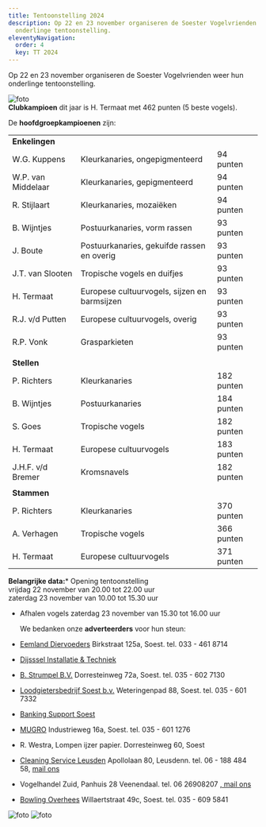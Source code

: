 ```yaml
---
title: Tentoonstelling 2024
description: Op 22 en 23 november organiseren de Soester Vogelvrienden weer hun
  onderlinge tentoonstelling.
eleventyNavigation:
  order: 4
  key: TT 2024
---
```

Op 22 en 23 november organiseren de Soester Vogelvrienden weer hun onderlinge tentoonstelling.  

![foto](/images/uploads/clubkamp15.jpg)\
**Clubkampioen** dit jaar is H. Termaat met 462 punten (5 beste vogels).  

De **hoofdgroepkampioenen** zijn:  

|                    |                                              |            |
| ------------------ | -------------------------------------------- | ---------- |
| **Enkelingen**     |                                              |            |
| W.G. Kuppens       | Kleurkanaries, ongepigmenteerd               | 94 punten  |
| W.P. van Middelaar | Kleurkanaries, gepigmenteerd                 | 94 punten  |
| R. Stijlaart       | Kleurkanaries, mozaiëken                     | 94 punten  |
| B. Wijntjes        | Postuurkanaries, vorm rassen                 | 93 punten  |
| J. Boute           | Postuurkanaries, gekuifde rassen en overig   | 93 punten  |
| J.T. van Slooten   | Tropische vogels en duifjes                  | 93 punten  |
| H. Termaat         | Europese cultuurvogels, sijzen en barmsijzen | 93 punten  |
| R.J. v/d Putten    | Europese cultuurvogels, overig               | 93 punten  |
| R.P. Vonk          | Grasparkieten                                | 93 punten  |
|                    |                                              |            |
| **Stellen**        |                                              |            |
| P. Richters        | Kleurkanaries                                | 182 punten |
| B. Wijntjes        | Postuurkanaries                              | 184 punten |
| S. Goes            | Tropische vogels                             | 182 punten |
| H. Termaat         | Europese cultuurvogels                       | 183 punten |
| J.H.F. v/d Bremer  | Kromsnavels                                  | 182 punten |
|                    |                                              |            |
| **Stammen**        |                                              |            |
| P. Richters        | Kleurkanaries                                | 370 punten |
| A. Verhagen        | Tropische vogels                             | 366 punten |
| H. Termaat         | Europese cultuurvogels                       | 371 punten |

**Belangrijke data:***   Opening tentoonstelling\
    vrijdag 22 november van 20.00 tot 22.00 uur\
    zaterdag 23 november van 10.00 tot 15.30 uur  

* Afhalen vogels zaterdag 23 november van 15.30 tot 16.00 uur  

    We bedanken onze **adverteerders** voor hun steun:  
* [Eemland Diervoeders](http://www.eemlanddiervoeders.nl) Birkstraat 125a, Soest. tel. 033 - 461 8714  
* [Dijsssel Installatie & Techniek](mailto:info@dijssel-installatie.nl)  
* [B. Strumpel B.V.](http://www.strumpelsoest.nl) Dorresteinweg 72a, Soest. tel. 035 - 602 7130  
* [Loodgietersbedrijf Soest b.v.](http://www.loodgietersbedrijfsoest.nl) Weteringenpad 88, Soest. tel. 035 - 601 7332
* [Banking Support Soest](mailto:info@bankingsupportsoest.nl)
* [MUGRO](http://www.mugro-soest.nl) Industrieweg 16a, Soest. tel. 035 - 601 1276  
* R. Westra, Lompen ijzer papier. Dorresteinweg 60, Soest  
* [Cleaning Service Leusden](http://www.cleaningserviceleusden.nl) Apollolaan 80, Leusdenn. tel. 06 - 188 484 58, [mail ons](mailto:info@cleaningserviceleusden.nl)
* Vogelhandel Zuid, Panhuis 28 Veenendaal. tel. 06 26908207 [, mail ons](mailto:Vogelhandelzuid10@gmail.com)  
* [Bowling Overhees](http://www.bowlingoverhees.nl) Willaertstraat 49c, Soest. tel. 035 - 609 5841

![foto](/images/uploads/dtt111.jpg)
![foto](/images/uploads/dtt112.jpg)
